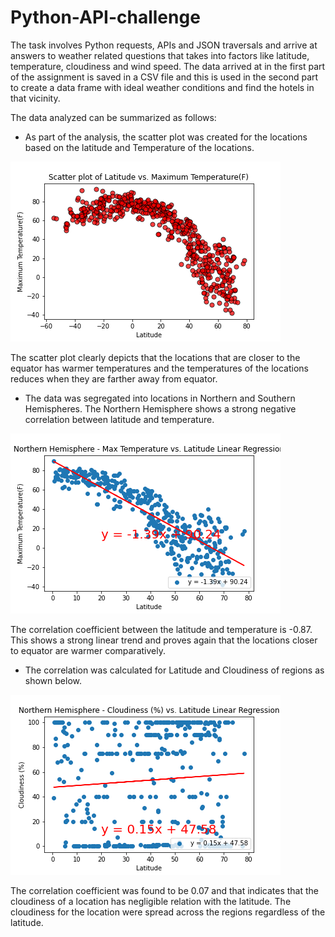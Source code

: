 # Python-API-challenge

The task involves Python requests, APIs and JSON traversals and arrive at answers to weather related questions that takes into factors like latitude, temperature, cloudiness and wind speed. The data arrived at in the first part of the assignment is saved in a CSV file and this is used in the second part to create a data frame with ideal weather conditions and find the hotels in that vicinity.

The data analyzed can be summarized as follows:

*  As part of the analysis, the scatter plot was created for the locations based on the latitude and Temperature of the locations. 

![Equator](Images/ScatterplotLatitudevsTemp.png)

The scatter plot clearly depicts that the locations that are closer to the equator has warmer temperatures and the temperatures of the locations reduces when they are farther away from equator.  

* The data was segregated into locations in Northern and Southern Hemispheres. The Northern Hemisphere shows a strong negative correlation between latitude and temperature. 

![North](Images/NorthHemScatterplotLatitudevsMaxTemp.png)

The correlation coefficient between the latitude and temperature is -0.87. This shows a strong linear trend and proves again that the locations closer to equator are warmer comparatively.

* The correlation was calculated for Latitude and Cloudiness of regions as shown below.

![NorthC](Images/NorthHemScatterplotLatitudevsCloudiness.png)

The correlation coefficient was found to be 0.07 and that indicates that the cloudiness of a location has negligible relation with the latitude. The cloudiness for the location were spread across the regions regardless of the latitude.
